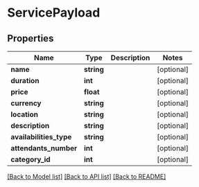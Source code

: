 # ServicePayload

## Properties
Name | Type | Description | Notes
------------ | ------------- | ------------- | -------------
**name** | **string** |  | [optional] 
**duration** | **int** |  | [optional] 
**price** | **float** |  | [optional] 
**currency** | **string** |  | [optional] 
**location** | **string** |  | [optional] 
**description** | **string** |  | [optional] 
**availabilities_type** | **string** |  | [optional] 
**attendants_number** | **int** |  | [optional] 
**category_id** | **int** |  | [optional] 

[[Back to Model list]](../../README.md#documentation-for-models) [[Back to API list]](../../README.md#documentation-for-api-endpoints) [[Back to README]](../../README.md)


